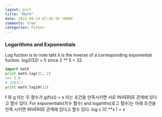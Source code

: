 ```yaml
---
layout: post
title: "Math"
date: 2015-09-14 07:26:38 +0000
comments: true
categories: Python
---
```


### Logarithms and Exponentials

Log fuction is to note taht it is the inverse of a corresponding exponential fuction. log2(32) = 5 since 2 ** 5 = 32.

```python
import math
print math.log(32, 2)
>>> 5.0
# 상용로그
print math.log10(12)
```

f 와 g 라는 두 함수가 g(f(x)) = x 라는 조건을 만족시키면 서로 INVERSE 관계에 있다고 할수 있다. For exponentials(지수 함수) and logariths(로그 함수)는 아래 조건을 만족 시키면 INVERSE 관계에 있다고 할수 있다. log c (C **x ) = x



